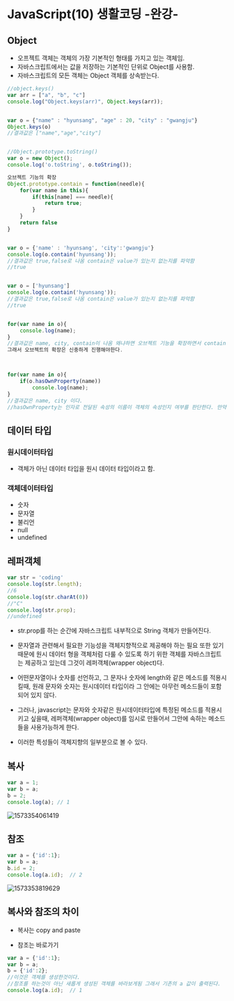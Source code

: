 # JavaScript(10) 생활코딩 -완강-

## Object

- 오프젝트 객체는 객체의 가장 기본적인 형태를 가지고 있는 객체임.
- 자바스크립트에서는 값을 저장하는 기본적인 단위로 Object를 사용함.
- 자바스크립트의 모든 객체는 Object 객체를 상속받는다.

```javascript
//object.keys()
var arr = ["a", "b", "c"]
console.log("Object.keys(arr)", Object.keys(arr));


var o = {"name" : "hyunsang", "age" : 20, "city" : "gwangju"}
Object.keys(o)
//결과값은 ["name","age","city"]


//Object.prototype.toString()
var o = new Object();
console.log('o.toString', o.toString());
```



```javascript
오브젝트 기능의 확장
Object.prototype.contain = function(needle){
    for(var name in this){
        if(this[name] === needle){
            return true;
        }
    }
    return false
}


var o = {'name' : 'hyunsang', 'city':'gwangju'}
console.log(o.contain('hyunsang'));
//결과값은 true,false로 나옴 contain은 value가 있는지 없는지를 파악함
//true


var o = ['hyunsang']
console.log(o.contain('hyunsang'));
//결과값은 true,false로 나옴 contain은 value가 있는지 없는지를 파악함
//true


for(var name in o){
    console.log(name);
}
//결과값은 name, city, contain이 나옴 왜냐하면 오브젝트 기능을 확장하면서 contain이 포함되버린다.
그래서 오브젝트의 확장은 신중하게 진행해야한다.



for(var name in o){
    if(o.hasOwnProperty(name))
        console.log(name);  
}
//결과값은 name, city 이다.
//hasOwnProperty는 인자로 전달된 속성의 이름이 객체의 속성인지 여부를 판단한다. 만약 prototype으로 상속 받은 객체라면 false가 된다. 

```





## 데이터 타입



### 원시데이터타입

- 객체가 아닌 데이터 타입을 원시 데이터 타입이라고 함.

### 객체데이터타입

- 숫자
- 문자열
- 불리언
- null
- undefined



## 레퍼객체

```javascript
var str = 'coding'
console.log(str.length);
//6
console.log(str.charAt(0))
//"C"
console.log(str.prop);
//undefined


```

- str.prop를 하는 순간에 자바스크립트 내부적으로 String 객체가 만들어진다. 
- 문자열과 관련해서 필요한 기능성을 객체지향적으로 제공해야 하는 필요 또한 있기 때문에 원시 데이터 형을 객체처럼 다룰 수 있도록 하기 위한 객체를 자바스크립트는 제공하고 있는데 그것이 레퍼객체(wrapper object)다.



- 어떤문자열이나 숫자를 선언하고, 그 문자나 숫자에 length와 같은 메소드를 적용시킬때, 원래 문자와 숫자는 원시데이터 타입이라 그 안에는 아무런 메소드들이 포함되어 있지 않다.

- 그러나, javascript는 문자와 숫자같은 원시데이터타입에 특정된 메소드를 적용시키고 싶을때, 레퍼객체(wrapper object)를 임시로 만들어서 그안에 속하는 메소드들을 사용가능하게 한다.

- 이러한 특성들이 객체지향의 일부분으로 볼 수 있다.  

## 복사

```javascript
var a = 1;
var b = a;
b = 2;
console.log(a); // 1
```



![1573354061419](C:\Users\안현상\AppData\Roaming\Typora\typora-user-images\1573354061419.png)



## 참조



```javascript
var a = {'id':1};
var b = a;
b.id = 2;
console.log(a.id);  // 2
```



![1573353819629](C:\Users\안현상\AppData\Roaming\Typora\typora-user-images\1573353819629.png)

## 복사와 참조의 차이

- 복사는 copy and paste

- 참조는 바로가기

```javascript
var a = {'id':1};
var b = a;
b = {'id':2};
//이것은 객체를 생성한것이다.
//참조를 하는것이 아닌 새롭게 생성된 객체를 바라보게됨 그래서 기존의 a 값이 출력된다.
console.log(a.id);  // 1
```



